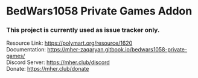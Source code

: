 # BedWars1058 Private Games Addon

### This project is currently used as issue tracker only.

Resource Link: https://polymart.org/resource/1620 <br>
Documentation: https://mher-zaqaryan.gitbook.io/bedwars1058-private-games/ <br>
Discord Server: https://mher.club/discord </br>
Donate: https://mher.club/donate
